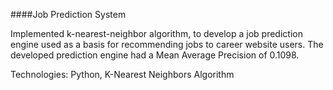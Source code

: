 ####Job Prediction System

Implemented k-nearest-neighbor algorithm, to develop a job prediction engine used as a basis for recommending jobs to career website users. The developed prediction engine had a Mean Average Precision of 0.1098.

Technologies: Python, K-Nearest Neighbors Algorithm
